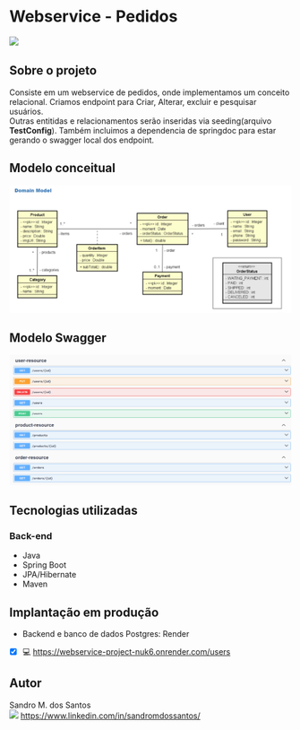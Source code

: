 # Webservice - Pedidos
<a href="https://github.com/devPoa-Java/webservice-project/blob/main/LICENSE" target="_blank"><img src="https://img.shields.io/npm/l/react" target="_blank"></a>

## Sobre o projeto 

Consiste em um webservice de pedidos, onde implementamos um conceito relacional. Criamos endpoint para Criar, Alterar, excluir e pesquisar usuários.<br> 
Outras entitidas e relacionamentos serão inseridas via seeding(arquivo **TestConfig**).
Também incluimos a dependencia de springdoc para estar gerando o swagger local dos endpoint. 

## Modelo conceitual
![Modelo conceitual](https://github.com/devPoa-Java/webservice-project/blob/main/Captura%20de%20tela%202025-07-14%20115705.png)

## Modelo Swagger
![swagger](https://github.com/devPoa-Java/webservice-project/blob/main/Swagger.png)

## Tecnologias utilizadas

### Back-end
- Java
- Spring Boot
- JPA/Hibernate
- Maven

## Implantação em produção
- Backend e banco de dados Postgres: Render
- [x] :computer: https://webservice-project-nuk6.onrender.com/users  

## Autor 
Sandro M. dos Santos\
<img src="https://img.shields.io/badge/in-4682b4" target="_blank"> https://www.linkedin.com/in/sandromdossantos/
